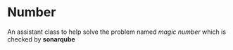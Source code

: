 # Number

An assistant class to help solve the problem named *magic number* which is checked by **sonarqube**